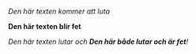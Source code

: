 *Den här texten kommer att luta*

**Den här texten blir fet**

*Den här texten lutar och **Den här både lutar och är fet**!*
